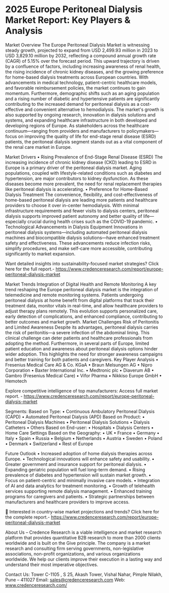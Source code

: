# 2025 Europe Peritoneal Dialysis Market Report: Key Players & Analysis


Market Overview
The Europe Peritoneal Dialysis Market is witnessing steady growth, projected to expand from USD 2,499.93 million in 2023 to USD 3,829.10 million by 2032, reflecting a compound annual growth rate (CAGR) of 5.15% over the forecast period. This upward trajectory is driven by a confluence of factors, including increasing awareness of renal health, the rising incidence of chronic kidney diseases, and the growing preference for home-based dialysis treatments across European countries. With advancements in medical technology, patient-centric healthcare models, and favorable reimbursement policies, the market continues to gain momentum. Furthermore, demographic shifts such as an aging population and a rising number of diabetic and hypertensive patients are significantly contributing to the increased demand for peritoneal dialysis as a cost-effective and convenient alternative to hemodialysis. The market's growth is also supported by ongoing research, innovation in dialysis solutions and systems, and expanding healthcare infrastructure in both developed and developing regions of Europe. As stakeholders across the healthcare continuum—ranging from providers and manufacturers to policymakers—focus on improving the quality of life for end-stage renal disease (ESRD) patients, the peritoneal dialysis segment stands out as a vital component of the renal care market in Europe.

Market Drivers
•  Rising Prevalence of End-Stage Renal Disease (ESRD)
The increasing incidence of chronic kidney disease (CKD) leading to ESRD in Europe is a primary driver of the peritoneal dialysis market. Aging populations, coupled with lifestyle-related conditions such as diabetes and hypertension, are major contributors to kidney dysfunction. As these diseases become more prevalent, the need for renal replacement therapies like peritoneal dialysis is accelerating.
•  Preference for Home-Based Dialysis Treatment
The convenience, flexibility, and cost-effectiveness of home-based peritoneal dialysis are leading more patients and healthcare providers to choose it over in-center hemodialysis. With minimal infrastructure requirements and fewer visits to dialysis centers, peritoneal dialysis supports improved patient autonomy and better quality of life—especially crucial during health crises such as the COVID-19 pandemic.
•  Technological Advancements in Dialysis Equipment
Innovations in peritoneal dialysis systems—including automated peritoneal dialysis machines and biocompatible dialysis solutions—have enhanced treatment safety and effectiveness. These advancements reduce infection risks, simplify procedures, and make self-care more accessible, contributing significantly to market expansion.

Want detailed insights into sustainability-focused market strategies? Click here for the full report.- https://www.credenceresearch.com/report/europe-peritoneal-dialysis-market

Market Trends
Integration of Digital Health and Remote Monitoring
A key trend reshaping the Europe peritoneal dialysis market is the integration of telemedicine and remote monitoring systems. Patients undergoing peritoneal dialysis at home benefit from digital platforms that track their treatment data, monitor vitals in real-time, and allow healthcare providers to adjust therapy plans remotely. This evolution supports personalized care, early detection of complications, and enhanced compliance, contributing to better outcomes and market growth.
Market Challenges
Risk of Peritonitis and Limited Awareness
Despite its advantages, peritoneal dialysis carries the risk of peritonitis—a severe infection of the abdominal lining. This clinical challenge can deter patients and healthcare professionals from adopting the method. Furthermore, in several parts of Europe, limited patient education and awareness about peritoneal dialysis options hinder wider adoption. This highlights the need for stronger awareness campaigns and better training for both patients and caregivers.
Key Player Analysis
•	Fresenius Medical Care AG & Co. KGaA
•	Braun Melsungen AG
•	Nipro Corporation
•	Baxter International Inc.
•	Medtronic plc
•	Diaverum AB
•	Gambro (Fresenius Medical Care)
•	Vifor Pharma
•	Nikkiso Europe GmbH
•	Hemotech

Explore competitive intelligence of top manufacturers: Access full market report. - https://www.credenceresearch.com/report/europe-peritoneal-dialysis-market

Segments:
Based on Type:
•	Continuous Ambulatory Peritoneal Dialysis (CAPD)
•	Automated Peritoneal Dialysis (APD)
Based on Product:
•	Peritoneal Dialysis Machines
•	Peritoneal Dialysis Solutions
•	Dialysis Catheters
•	Others
Based on End-user:
•	Hospitals
•	Dialysis Centers
•	Home Care Settings
Based on the Geography:
•	UK
•	France
•	Germany
•	Italy
•	Spain
•	Russia
•	Belgium
•	Netherlands
•	Austria
•	Sweden
•	Poland
•	Denmark
•	Switzerland
•	Rest of Europe

Future Outlook 
•  Increased adoption of home dialysis therapies across Europe.
•  Technological innovations will enhance safety and usability.
•  Greater government and insurance support for peritoneal dialysis.
•  Expanding geriatric population will fuel long-term demand.
•  Rising prevalence of diabetes and hypertension will sustain market growth.
•  Focus on patient-centric and minimally invasive care models.
•  Integration of AI and data analytics for treatment monitoring.
•  Growth of telehealth services supporting remote dialysis management.
•  Enhanced training programs for caregivers and patients.
•  Strategic partnerships between manufacturers and healthcare providers to improve access.

📌 Interested in country-wise market projections and trends? Click here for the complete report.- https://www.credenceresearch.com/report/europe-peritoneal-dialysis-market

About Us – 
Credence Research is a viable intelligence and market research platform that provides quantitative B2B research to more than 2000 clients worldwide and is built on the Give principle. The company is a market research and consulting firm serving governments, non-legislative associations, non-profit organizations, and various organizations worldwide. We help our clients improve their execution in a lasting way and understand their most imperative objectives.

Contact Us:
Tower C-1105 , 
S 25, Akash Tower, 
Vishal Nahar, Pimple Nilakh, 
Pune – 411027
Email: sales@credenceresearch.com
Web: www.credenceresearch.com/
